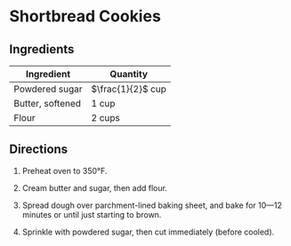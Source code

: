 # Shortbread Cookies

## Ingredients

| Ingredient | Quantity |
| --- | --- |
| Powdered sugar | $\frac{1}{2}$ cup |
| Butter, softened | 1 cup |
| Flour | 2 cups |

## Directions

1. Preheat oven to 350°F.

2. Cream butter and sugar, then add flour.

3. Spread dough over parchment-lined baking sheet, and bake for 10—12 minutes
   or until just starting to brown.

4. Sprinkle with powdered sugar, then cut immediately (before cooled).


